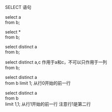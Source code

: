 SELECT  语句

select a  
from b;  

select *  
from b;  

select distinct a  
from b;  

select distinct a,c   作用于a和c，不可以只作用于一列    
from b;  

select distinct a  
from b
limit 1;  从行0开始的前一行  

select distinct a  
from b  
limit 1,1;  从行1开始的前一行  注意行1是第二行  
